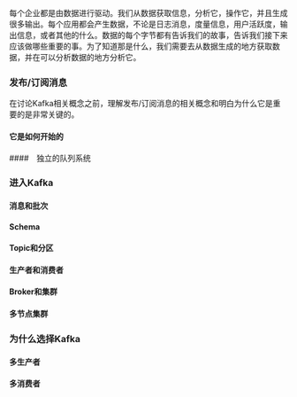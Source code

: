 每个企业都是由数据进行驱动。我们从数据获取信息，分析它，操作它，并且生成很多输出。每个应用都会产生数据，不论是日志消息，度量信息，用户活跃度，输出信息，或者其他的什么。数据的每个字节都有告诉我们的故事，告诉我们接下来应该做哪些重要的事。为了知道那是什么，我们需要去从数据生成的地方获取数据，并在可以分析数据的地方分析它。  




### 发布/订阅消息  
在讨论Kafka相关概念之前，理解发布/订阅消息的相关概念和明白为什么它是重要的是非常关键的。  



#### 它是如何开始的  



####　独立的队列系统　　





### 进入Kafka  


#### 消息和批次  




#### Schema  



#### Topic和分区  





#### 生产者和消费者  




#### Broker和集群  





#### 多节点集群  




### 为什么选择Kafka  




#### 多生产者  




#### 多消费者  
